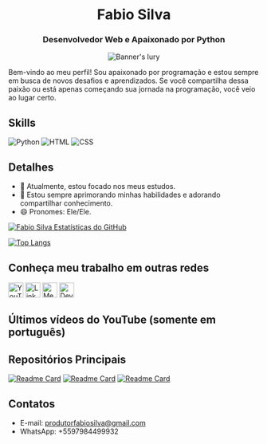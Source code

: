<h1 align="center">Fabio Silva</h1>
<h3 align="center">Desenvolvedor Web e Apaixonado por Python</h3>

<p align="center">
  <img src="https://github.com/FabioSilva11/FabioSilva11/blob/main/images/BannerGitHub.jpg" alt="Banner's Iury" />
</p>

Bem-vindo ao meu perfil! Sou apaixonado por programação e estou sempre em busca de novos desafios e aprendizados. Se você compartilha dessa paixão ou está apenas começando sua jornada na programação, você veio ao lugar certo.

## Skills
![Python](https://img.shields.io/badge/Python-3776AB?style=for-the-badge&logo=python&logoColor=white)
![HTML](https://img.shields.io/badge/HTML-239120?style=for-the-badge&logo=html5&logoColor=white)
![CSS](https://img.shields.io/badge/CSS-1572B6?style=for-the-badge&logo=css3&logoColor=white)

## Detalhes
- 🔭 Atualmente, estou focado nos meus estudos.
- 🌱 Estou sempre aprimorando minhas habilidades e adorando compartilhar conhecimento.
- 😄 Pronomes: Ele/Ele.

[![Fabio Silva Estatísticas do GitHub](https://github-readme-stats.vercel.app/api?username=fabiosilva11&show_icons=true&theme=radical)](https://github.com/anuraghazra/github-readme-stats)

[![Top Langs](https://github-readme-stats.vercel.app/api/top-langs/?username=fabiosilva11&layout=compact&theme=radical)](https://github.com/anuraghazra/github-readme-stats)

## Conheça meu trabalho em outras redes
[<img src='https://img.shields.io/badge/YouTube-FF0000?style=for-the-badge&logo=youtube&logoColor=white' alt='YouTube' height='30'>](https://www.youtube.com/seu-canal)
[<img src='https://img.shields.io/badge/LinkedIn-0077B5?style=for-the-badge&logo=linkedin&logoColor=white' alt='LinkedIn' height='30'>](https://www.linkedin.com/in/seu-perfil)
[<img src='https://img.shields.io/badge/Medium-12100E?style=for-the-badge&logo=medium&logoColor=white' alt='Medium' height='30'>](https://medium.com/seu-blog)
[<img src='https://img.shields.io/badge/dev.to-0A0A0A?style=for-the-badge&logo=dev.to&logoColor=white' alt='Dev.to' height='30'>](https://dev.to/seu-perfil)

## Últimos vídeos do YouTube (somente em português)
<!-- BLOG-POST-LIST:START -->
<!-- BLOG-POST-LIST:END -->

## Repositórios Principais
<!-- BLOG-POST-LIST:START -->
[![Readme Card](https://github-readme-stats.vercel.app/api/pin/?username=fabiosilva11&repo=incrysy)](https://github.com/FabioSilva11/incrysy)
[![Readme Card](https://github-readme-stats.vercel.app/api/pin/?username=fabiosilva11&repo=COLORON-GAME)](https://github.com/FabioSilva11/COLORON-GAME)
[![Readme Card](https://github-readme-stats.vercel.app/api/pin/?username=fabiosilva11&repo=IDE-UI-DESIGNER)](https://github.com/FabioSilva11/IDE-UI-DESIGNER)
<!-- BLOG-POST-LIST:END -->

## Contatos
- E-mail: produtorfabiosilva@gmail.com
- WhatsApp: +5597984499932
